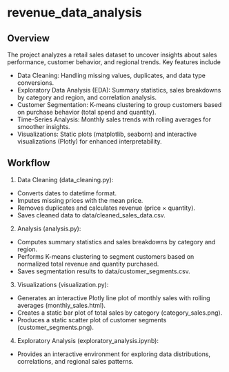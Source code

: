 ﻿# revenue_data_analysis

## Overview
The project analyzes a retail sales dataset to uncover insights about sales performance, customer behavior, and regional trends. Key features include
- Data Cleaning: Handling missing values, duplicates, and data type conversions.
- Exploratory Data Analysis (EDA): Summary statistics, sales breakdowns by category and region, and correlation analysis.
- Customer Segmentation: K-means clustering to group customers based on purchase behavior (total spend and quantity).
- Time-Series Analysis: Monthly sales trends with rolling averages for smoother insights.
- Visualizations: Static plots (matplotlib, seaborn) and interactive visualizations (Plotly) for enhanced interpretability.

## Workflow
1. Data Cleaning (data_cleaning.py):
- Converts dates to datetime format.
- Imputes missing prices with the mean price.
- Removes duplicates and calculates revenue (price × quantity).
- Saves cleaned data to data/cleaned_sales_data.csv.
2. Analysis (analysis.py):
- Computes summary statistics and sales breakdowns by category and region.
- Performs K-means clustering to segment customers based on normalized total revenue and quantity purchased.
- Saves segmentation results to data/customer_segments.csv.
3. Visualizations (visualization.py):
- Generates an interactive Plotly line plot of monthly sales with rolling averages (monthly_sales.html).
- Creates a static bar plot of total sales by category (category_sales.png).
- Produces a static scatter plot of customer segments (customer_segments.png).
4. Exploratory Analysis (exploratory_analysis.ipynb):
- Provides an interactive environment for exploring data distributions, correlations, and regional sales patterns.
